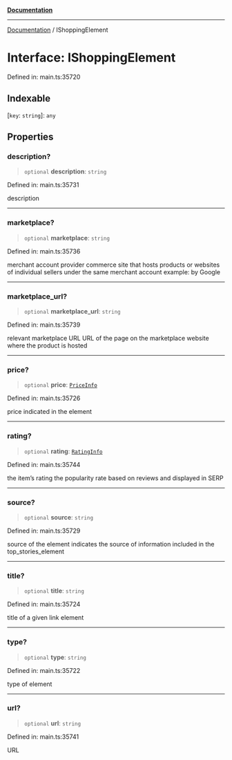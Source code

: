 [**Documentation**](../README.md)

***

[Documentation](../README.md) / IShoppingElement

# Interface: IShoppingElement

Defined in: main.ts:35720

## Indexable

\[`key`: `string`\]: `any`

## Properties

### description?

> `optional` **description**: `string`

Defined in: main.ts:35731

description

***

### marketplace?

> `optional` **marketplace**: `string`

Defined in: main.ts:35736

merchant account provider
commerce site that hosts products or websites of individual sellers under the same merchant account
example:
by Google

***

### marketplace\_url?

> `optional` **marketplace\_url**: `string`

Defined in: main.ts:35739

relevant marketplace URL
URL of the page on the marketplace website where the product is hosted

***

### price?

> `optional` **price**: [`PriceInfo`](../classes/PriceInfo.md)

Defined in: main.ts:35726

price indicated in the element

***

### rating?

> `optional` **rating**: [`RatingInfo`](../classes/RatingInfo.md)

Defined in: main.ts:35744

the item’s rating 
the popularity rate based on reviews and displayed in SERP

***

### source?

> `optional` **source**: `string`

Defined in: main.ts:35729

source of the element
indicates the source of information included in the top_stories_element

***

### title?

> `optional` **title**: `string`

Defined in: main.ts:35724

title of a given link element

***

### type?

> `optional` **type**: `string`

Defined in: main.ts:35722

type of element

***

### url?

> `optional` **url**: `string`

Defined in: main.ts:35741

URL
